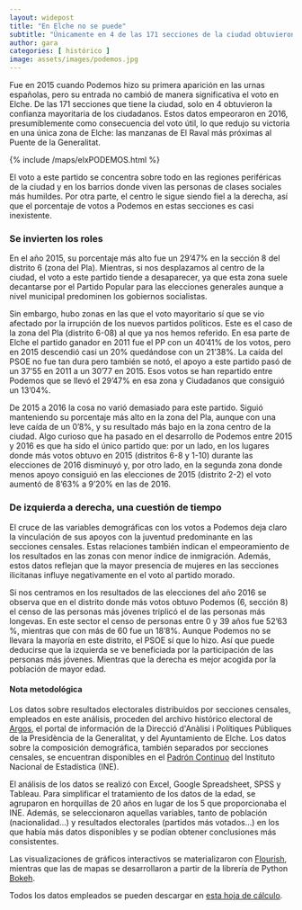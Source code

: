 ```yaml
---
layout: widepost
title: "En Elche no se puede"
subtitle: "Únicamente en 4 de las 171 secciones de la ciudad obtuvieron la confianza mayoritaria de los ciudadanos en 2015 y sólo una lo conservó tras la repetición de las generales"
author: gara 
categories: [ histórico ]
image: assets/images/podemos.jpg
---
```

Fue en 2015 cuando Podemos hizo su primera aparición en las urnas españolas, pero su entrada no cambió de manera significativa el voto en Elche. De las 171 secciones que tiene la ciudad, solo en 4 obtuvieron la confianza mayoritaria de los ciudadanos. Estos datos empeoraron en 2016, presumiblemente como consecuencia del voto útil, lo que redujo su victoria en una única zona de Elche: las manzanas de El Raval más próximas al Puente de la Generalitat.

{% include /maps/elxPODEMOS.html %}

El voto a este partido se concentra sobre todo en las regiones periféricas de la ciudad y en los barrios donde viven las personas de clases sociales más humildes. Por otra parte, el centro le sigue siendo fiel a la derecha, así que el porcentaje de votos a Podemos en estas secciones es casi inexistente.

### Se invierten los roles

<div class="flourish-embed flourish-slope chart" data-src="visualisation/296774"></div><script src="https://public.flourish.studio/resources/embed.js"></script>

En el año 2015, su porcentaje más alto fue un 29’47% en la sección 8 del distrito 6 (zona del Pla). Mientras, si nos desplazamos al centro de la ciudad, el voto a este partido tiende a desaparecer, ya que esta zona suele decantarse por el Partido Popular para las elecciones generales aunque a nivel municipal predominen los gobiernos socialistas. 

Sin embargo, hubo zonas en las que el voto mayoritario sí que se vio afectado por la irrupción de los nuevos partidos políticos. Este es el caso de la zona del Pla (distrito 6-08) al que ya nos hemos referido. En esa parte de Elche el partido ganador en 2011 fue el PP con un 40’41% de los votos, pero en 2015 descendió casi un 20% quedándose con un 21’38%. La caída del PSOE no fue tan dura pero también se notó, el apoyo a este partido pasó de un 37’55 en 2011 a un 30’77 en 2015. Esos votos se han repartido entre Podemos que se llevó el 29’47% en esa zona y Ciudadanos que consiguió un 13’04%.

De 2015 a 2016 la cosa no varió demasiado para este partido. Siguió manteniendo su porcentaje más alto en la zona del Pla, aunque con una leve caída de un 0’8%, y su resultado más bajo en la zona centro de la ciudad.
Algo curioso que ha pasado en el desarrollo de Podemos entre 2015 y 2016 es que ha sido el único partido que: por un lado, en los lugares donde más votos obtuvo en 2015 (distritos 6-8 y 1-10) durante las elecciones de 2016 disminuyó y, por otro lado, en la segunda zona donde menos apoyo consiguió en las elecciones de 2015 (distrito 2-2) el voto aumentó de 8’63% a 9’20% en las de 2016.
### De izquierda a derecha, una cuestión de tiempo

<div class="flourish-embed flourish-scatter plot" data-src="visualisation/299650"></div><script src="https://public.flourish.studio/resources/embed.js"></script>

El cruce de las variables demográficas con los votos a Podemos deja claro la vinculación de sus apoyos con la juventud predominante en las secciones censales. Estas relaciones también indican el empeoramiento de los resultados en las zonas con menor índice de inmigración. Además, estos datos reflejan que la mayor presencia de mujeres en las secciones ilicitanas influye negativamente en el voto al partido morado.

<div class="flourish-embed flourish-scatter plot" data-src="visualisation/296779"></div><script src="https://public.flourish.studio/resources/embed.js"></script>

Si nos centramos en los resultados de las elecciones del año 2016 se observa que en el distrito donde más votos obtuvo Podemos (6, sección 8) el censo de las personas más jóvenes triplicó el de las personas más longevas. En este sector el censo de personas entre 0 y 39 años fue 52’63 %, mientras que con más de 60 fue un 18’8%. Aunque Podemos no se llevara la mayoría en este distrito, el PSOE sí que lo hizo. Así que puede deducirse que la izquierda se ve beneficiada por la participación de las personas más jóvenes. Mientras que la derecha es mejor acogida por la población de mayor edad.

<div class="alert alert-secondary" role="alert">
  <h4 class="alert-heading">Nota metodológica</h4>
  <p>Los datos sobre resultados electorales distribuidos por secciones censales, empleados en este análisis, proceden del archivo histórico electoral de <a href="http://www.argos.gva.es/ahe/val/buscaEleccionesV.html">Argos</a>, el portal de información de la Direcció d'Anàlisi i Polítiques Públiques de la Presidència de la Generalitat, y del Ayuntamiento de Elche. Los datos sobre la composición demográfica, también separados por secciones censales, se encuentran disponibles en el <a href="http://www.ine.es/dyngs/INEbase/es/operacion.htm?c=Estadistica_C&cid=1254736177012&menu=resultados&idp=1254734710990">Padrón Continuo</a> del Instituto Nacional de Estadística (INE).</p>
  <p>El análisis de los datos se realizó con Excel, Google Spreadsheet, SPSS y Tableau. Para simplificar el tratamiento de los datos de la edad, se agruparon en horquillas de 20 años en lugar de los 5 que proporcionaba el INE. Además, se seleccionaron aquellas variables, tanto de población (nacionalidad…) y resultados electorales (partidos más votados…) en los que había más datos disponibles y se podían obtener conclusiones más consistentes.</p>
  <p>Las visualizaciones de gráficos interactivos se materializaron con <a href="https://flourish.studio/">Flourish</a>, mientras que las de mapas se desarrollaron a partir de la librería de Python <a href="https://bokeh.pydata.org/en/latest/">Bokeh</a>.</p> 
  <p>Todos los datos empleados se pueden descargar en <a href="https://docs.google.com/spreadsheets/d/1Tde3VYKVakCl2x8WzAm3xa9zMZvSS9LPbvzO9r6_Oco/edit?usp=sharing">esta hoja de cálculo</a>.</p>
</div>